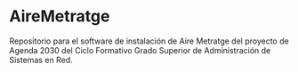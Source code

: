 # AireMetratge
Repositorio para el software de instalación de Aire Metratge del proyecto de Agenda 2030 del Ciclo Formativo Grado Superior de Administración de Sistemas en Red.
